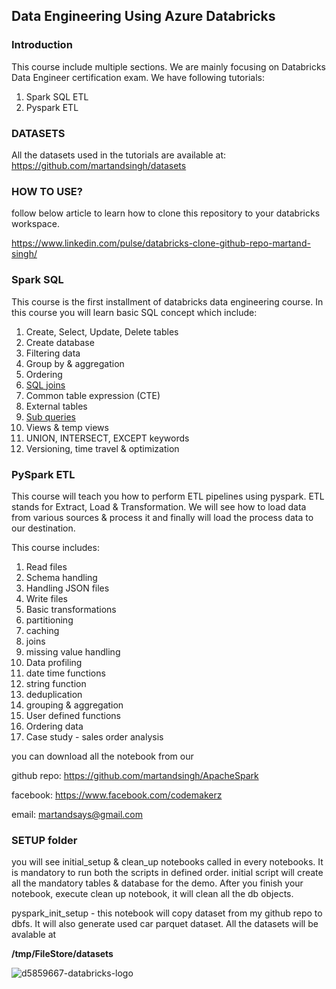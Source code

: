 ## Data Engineering Using Azure Databricks

### Introduction

This course include multiple sections. We are mainly focusing on Databricks Data Engineer certification exam. We have following tutorials:
1. Spark SQL ETL
2. Pyspark ETL

### DATASETS
All the datasets used in the tutorials are available at: https://github.com/martandsingh/datasets

### HOW TO USE?
follow below article to learn how to clone this repository to your databricks workspace.

https://www.linkedin.com/pulse/databricks-clone-github-repo-martand-singh/

### Spark SQL
This course is the first installment of databricks data engineering course. In this course you will learn basic SQL concept which include:
1. Create, Select, Update, Delete tables
1. Create database
1. Filtering data
1. Group by & aggregation
1. Ordering
1. [SQL joins](https://www.scaler.com/topics/sql/joins-in-sql/)
1. Common table expression (CTE)
1. External tables
1. [Sub queries](https://www.geeksforgeeks.org/sql-subquery/)
1. Views & temp views
1. UNION, INTERSECT, EXCEPT keywords
1. Versioning, time travel & optimization

### PySpark ETL
This course will teach you how to perform ETL pipelines using pyspark. ETL stands for Extract, Load & Transformation. We will see how to load data from various sources & process it and finally will load the process data to our destination.

This course includes:
1. Read files
2. Schema handling
3. Handling JSON files
4. Write files
5. Basic transformations
6. partitioning
7. caching
8. joins
9. missing value handling
10. Data profiling
11. date time functions
12. string function
13. deduplication 
14. grouping & aggregation
15. User defined functions
16. Ordering data
17. Case study - sales order analysis



you can download all the notebook from our 

github repo: https://github.com/martandsingh/ApacheSpark

facebook: https://www.facebook.com/codemakerz

email: martandsays@gmail.com

### SETUP folder
you will see initial_setup & clean_up notebooks called in every notebooks. It is mandatory to run both the scripts in defined order. initial script will create all the mandatory tables & database for the demo. After you finish your notebook, execute clean up notebook, it will clean all the db objects.

pyspark_init_setup - this notebook will copy dataset from my github repo to dbfs. It will also generate used car parquet dataset. All the datasets will be avalable at

**/tmp/FileStore/datasets**


![d5859667-databricks-logo](https://user-images.githubusercontent.com/32331579/174993501-dc93102a-ec36-4607-a3dc-ab67a54a341b.png)

